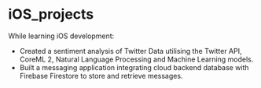 # iOS_projects
While learning iOS development:

- Created a sentiment analysis of Twitter Data utilising the Twitter API, CoreML 2, Natural Language Processing and Machine Learning models.  
- Built a messaging application integrating cloud backend database with Firebase Firestore to store and retrieve messages.

